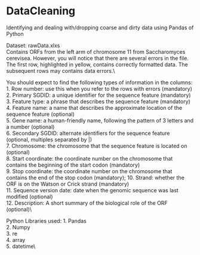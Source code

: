 # DataCleaning
Identifying and dealing with/dropping coarse and dirty data using Pandas of Python

Dataset: rawData.xlxs\
     Contains ORFs from the left arm of chromosome 11 from Saccharomyces cerevisea.  However, you will notice that there are several errors in the file.  The first row, highlighted in yellow, contains correctly formatted data. The subsequent rows may contains data errors.\
     
You should expect to find the following types of information in the columns:\
      1.	Row number: use this when you refer to the rows with errors (mandatory)\
      2.  Primary SGDID: a unique identifier for the sequence feature (mandatory)\
      3.  Feature type: a phrase that describes the sequence feature   (mandatory)\
      4.  Feature name: a name that describes the approximate location of the sequence feature (optional)\
      5.	Gene name: a human-friendly name, following the pattern of 3 letters and a number (optional)\
      6.  Secondary SGDID: alternate identifiers for the sequence feature  (optional, multiples separated by |)\
      7.  Chromosome: the chromosome that the sequence feature is located on (optional)\
      8.  Start coordinate: the coordinate number on the chromosome that contains the beginning of the start codon (mandatory)\
      9.  Stop coordinate: the coordinate number on the chromosome that  contains the end of the stop codon  (mandatory);
      10. Strand: whether the ORF is on the Watson or Crick strand (mandatory)\
      11. Sequence version date: date when the genomic sequence was last modified (optional)\
      12. Description: A short summary of the biological role of the ORF (optional)\

Python Libraries used:
      1. Pandas\
      2. Numpy\
      3. re\
      4. array\
      5. datetime\

